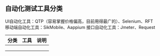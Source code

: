 ##	自动化测试工具分类
UI自动化工具：QTP（容易掌握价格偏高，目前用得最广的）、Selenium、RFT
移动端自动化工具：SikMobile、Aappium
接口自动化工具：Jmeter、Request

| 分类 | 工具 | 说明 |
| ---- | ---- | ---- |
|      |      |      |
|      |      |      |
|      |      |      |
